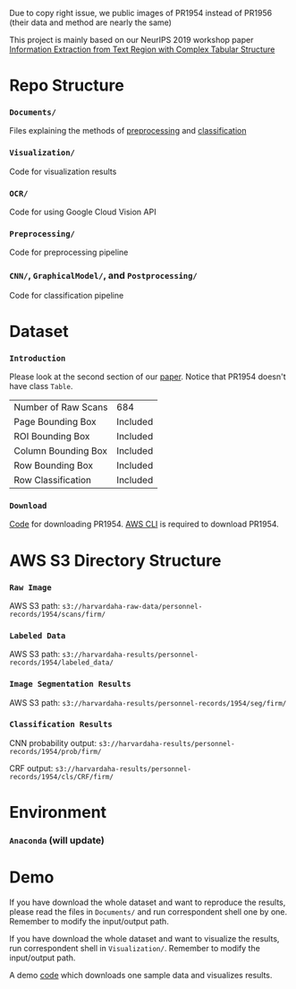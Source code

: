 Due to copy right issue, we public images of PR1954 instead of PR1956 (their data and method are nearly the same)

This project is mainly based on our NeurIPS 2019 workshop paper [Information Extraction from Text Region with Complex Tabular Structure](https://openreview.net/pdf?id=Hkx0zpccLr)

# Repo Structure

### `Documents/`

Files explaining the methods of [preprocessing](Documemts/PreprocessingMethods.md) and [classification](Documemts/ClassificationMethods.md)

### `Visualization/`

Code for visualization results

### `OCR/`

Code for using Google Cloud Vision API

### `Preprocessing/`

Code for preprocessing pipeline

### `CNN/`, `GraphicalModel/`, and `Postprocessing/`

Code for classification pipeline

# Dataset

### `Introduction`

Please look at the second section of our [paper](https://openreview.net/pdf?id=Hkx0zpccLr). Notice that PR1954 doesn't have class `Table`.

|   |  |
| ------------- | ------------- |
| Number of Raw Scans | 684 |
| Page Bounding Box  | Included  |
| ROI Bounding Box   | Included  |
| Column Bounding Box   | Included  |
| Row Bounding Box   | Included  |
| Row Classification   | Included  |

### `Download`

[Code](DownloadPR1954.sh) for downloading PR1954. [AWS CLI](https://docs.aws.amazon.com/cli/latest/userguide/cli-chap-install.html) is required to download PR1954.

# AWS S3 Directory Structure

### `Raw Image`
AWS S3 path: `s3://harvardaha-raw-data/personnel-records/1954/scans/firm/`

### `Labeled Data`
AWS S3 path: `s3://harvardaha-results/personnel-records/1954/labeled_data/`

### `Image Segmentation Results`
AWS S3 path: `s3://harvardaha-results/personnel-records/1954/seg/firm/`

### `Classification Results`
CNN probability output: `s3://harvardaha-results/personnel-records/1954/prob/firm/`

CRF output: `s3://harvardaha-results/personnel-records/1954/cls/CRF/firm/`

# Environment

### `Anaconda` (will update)

# Demo

If you have download the whole dataset and want to reproduce the results, please read the files in `Documents/` and run correspondent shell one by one. Remember to modify the input/output path.

If you have download the whole dataset and want to visualize the results, run correspondent shell in `Visualization/`. Remember to modify the input/output path.

A demo [code](demo/download&visualization.sh) which downloads one sample data and visualizes results.
